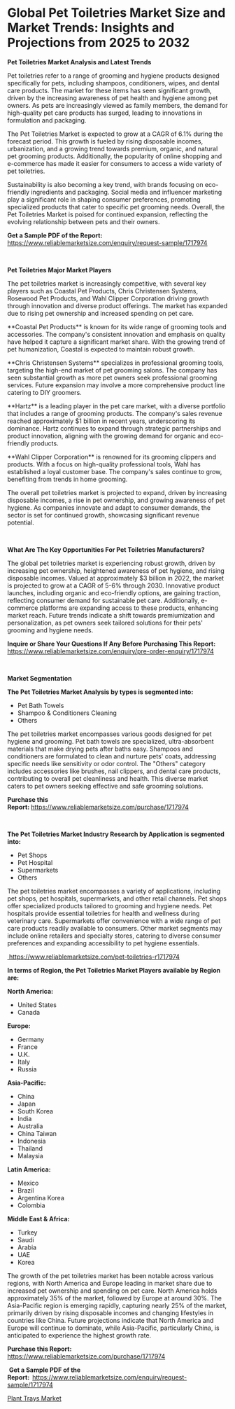 <p><h1>Global Pet Toiletries Market Size and Market Trends: Insights and Projections from 2025 to 2032</h1></p><p><strong>Pet Toiletries Market Analysis and Latest Trends</strong></p>
<p><p>Pet toiletries refer to a range of grooming and hygiene products designed specifically for pets, including shampoos, conditioners, wipes, and dental care products. The market for these items has seen significant growth, driven by the increasing awareness of pet health and hygiene among pet owners. As pets are increasingly viewed as family members, the demand for high-quality pet care products has surged, leading to innovations in formulation and packaging.</p><p>The Pet Toiletries Market is expected to grow at a CAGR of 6.1% during the forecast period. This growth is fueled by rising disposable incomes, urbanization, and a growing trend towards premium, organic, and natural pet grooming products. Additionally, the popularity of online shopping and e-commerce has made it easier for consumers to access a wide variety of pet toiletries.</p><p>Sustainability is also becoming a key trend, with brands focusing on eco-friendly ingredients and packaging. Social media and influencer marketing play a significant role in shaping consumer preferences, promoting specialized products that cater to specific pet grooming needs. Overall, the Pet Toiletries Market is poised for continued expansion, reflecting the evolving relationship between pets and their owners.</p></p>
<p><strong>Get a Sample PDF of the Report:&nbsp;</strong> <a href="https://www.reliablemarketsize.com/enquiry/request-sample/1717974?utm_campaign=2565&utm_medium=2&utm_source=Github&utm_content=ia&utm_term=04042025&utm_id=pet-toiletries">https://www.reliablemarketsize.com/enquiry/request-sample/1717974</a></p>
<p>&nbsp;</p>
<p><strong>Pet Toiletries Major Market Players</strong></p>
<p><p>The pet toiletries market is increasingly competitive, with several key players such as Coastal Pet Products, Chris Christensen Systems, Rosewood Pet Products, and Wahl Clipper Corporation driving growth through innovation and diverse product offerings. The market has expanded due to rising pet ownership and increased spending on pet care.</p><p>**Coastal Pet Products** is known for its wide range of grooming tools and accessories. The company's consistent innovation and emphasis on quality have helped it capture a significant market share. With the growing trend of pet humanization, Coastal is expected to maintain robust growth.</p><p>**Chris Christensen Systems** specializes in professional grooming tools, targeting the high-end market of pet grooming salons. The company has seen substantial growth as more pet owners seek professional grooming services. Future expansion may involve a more comprehensive product line catering to DIY groomers.</p><p>**Hartz** is a leading player in the pet care market, with a diverse portfolio that includes a range of grooming products. The company's sales revenue reached approximately $1 billion in recent years, underscoring its dominance. Hartz continues to expand through strategic partnerships and product innovation, aligning with the growing demand for organic and eco-friendly products.</p><p>**Wahl Clipper Corporation** is renowned for its grooming clippers and products. With a focus on high-quality professional tools, Wahl has established a loyal customer base. The company's sales continue to grow, benefiting from trends in home grooming.</p><p>The overall pet toiletries market is projected to expand, driven by increasing disposable incomes, a rise in pet ownership, and growing awareness of pet hygiene. As companies innovate and adapt to consumer demands, the sector is set for continued growth, showcasing significant revenue potential.</p></p>
<p>&nbsp;</p>
<p><strong>What Are The Key Opportunities For Pet Toiletries Manufacturers?</strong></p>
<p><p>The global pet toiletries market is experiencing robust growth, driven by increasing pet ownership, heightened awareness of pet hygiene, and rising disposable incomes. Valued at approximately $3 billion in 2022, the market is projected to grow at a CAGR of 5-6% through 2030. Innovative product launches, including organic and eco-friendly options, are gaining traction, reflecting consumer demand for sustainable pet care. Additionally, e-commerce platforms are expanding access to these products, enhancing market reach. Future trends indicate a shift towards premiumization and personalization, as pet owners seek tailored solutions for their pets' grooming and hygiene needs.</p></p>
<p><strong>Inquire or Share Your Questions If Any Before Purchasing This Report:</strong> <a href="https://www.reliablemarketsize.com/enquiry/pre-order-enquiry/1717974?utm_campaign=2565&utm_medium=2&utm_source=Github&utm_content=ia&utm_term=04042025&utm_id=pet-toiletries">https://www.reliablemarketsize.com/enquiry/pre-order-enquiry/1717974</a></p>
<p>&nbsp;</p>
<p><strong>Market Segmentation</strong></p>
<p><strong>The Pet Toiletries Market Analysis by types is segmented into:</strong></p>
<p><ul><li>Pet Bath Towels</li><li>Shampoo & Conditioners Cleaning</li><li>Others</li></ul></p>
<p><p>The pet toiletries market encompasses various goods designed for pet hygiene and grooming. Pet bath towels are specialized, ultra-absorbent materials that make drying pets after baths easy. Shampoos and conditioners are formulated to clean and nurture pets' coats, addressing specific needs like sensitivity or odor control. The "Others" category includes accessories like brushes, nail clippers, and dental care products, contributing to overall pet cleanliness and health. This diverse market caters to pet owners seeking effective and safe grooming solutions.</p></p>
<p><strong>Purchase this Report:&nbsp;</strong><a href="https://www.reliablemarketsize.com/purchase/1717974?utm_campaign=2565&utm_medium=2&utm_source=Github&utm_content=ia&utm_term=04042025&utm_id=pet-toiletries">https://www.reliablemarketsize.com/purchase/1717974</a></p>
<p>&nbsp;</p>
<p><strong>The Pet Toiletries Market Industry Research by Application is segmented into:</strong></p>
<p><ul><li>Pet Shops</li><li>Pet Hospital</li><li>Supermarkets</li><li>Others</li></ul></p>
<p><p>The pet toiletries market encompasses a variety of applications, including pet shops, pet hospitals, supermarkets, and other retail channels. Pet shops offer specialized products tailored to grooming and hygiene needs. Pet hospitals provide essential toiletries for health and wellness during veterinary care. Supermarkets offer convenience with a wide range of pet care products readily available to consumers. Other market segments may include online retailers and specialty stores, catering to diverse consumer preferences and expanding accessibility to pet hygiene essentials.</p></p>
<p><a href="https://www.reliablemarketsize.com/pet-toiletries-r1717974?utm_campaign=2565&utm_medium=2&utm_source=Github&utm_content=ia&utm_term=04042025&utm_id=pet-toiletries">&nbsp;https://www.reliablemarketsize.com/pet-toiletries-r1717974</a></p>
<p><strong>In terms of Region, the Pet Toiletries Market Players available by Region are:</strong></p>
<p>
    <p> <strong> North America: </strong>
        <ul>
            <li>United States</li>
            <li>Canada</li>
        </ul>
        </p> 
    <p> <strong> Europe: </strong>
        <ul>
            <li>Germany</li>
            <li>France</li>
            <li>U.K.</li>
            <li>Italy</li>
            <li>Russia</li>
        </ul>
        </p> 
    <p> <strong> Asia-Pacific: </strong>
        <ul>
            <li>China</li>
            <li>Japan</li>
            <li>South Korea</li>
            <li>India</li>
            <li>Australia</li>
            <li>China Taiwan</li>
            <li>Indonesia</li>
            <li>Thailand</li>
            <li>Malaysia</li>
        </ul>
        </p> 
    <p> <strong> Latin America: </strong>
        <ul>
            <li>Mexico</li>
            <li>Brazil</li>
            <li>Argentina Korea</li>
            <li>Colombia</li>
        </ul>
        </p> 
    <p> <strong> Middle East & Africa: </strong>
        <ul>
            <li>Turkey</li>
            <li>Saudi</li>
            <li>Arabia</li>
            <li>UAE</li>
            <li>Korea</li>
        </ul>
    </p>
    </p>
<p><p>The growth of the pet toiletries market has been notable across various regions, with North America and Europe leading in market share due to increased pet ownership and spending on pet care. North America holds approximately 35% of the market, followed by Europe at around 30%. The Asia-Pacific region is emerging rapidly, capturing nearly 25% of the market, primarily driven by rising disposable incomes and changing lifestyles in countries like China. Future projections indicate that North America and Europe will continue to dominate, while Asia-Pacific, particularly China, is anticipated to experience the highest growth rate.</p></p>
<p><strong>Purchase this Report: </strong><a href="https://www.reliablemarketsize.com/purchase/1717974?utm_campaign=2565&utm_medium=2&utm_source=Github&utm_content=ia&utm_term=04042025&utm_id=pet-toiletries">https://www.reliablemarketsize.com/purchase/1717974</a></p>
<p>&nbsp;<strong>Get a Sample PDF of the Report:&nbsp;&nbsp;</strong><a href="https://www.reliablemarketsize.com/enquiry/request-sample/1717974?utm_campaign=2565&utm_medium=2&utm_source=Github&utm_content=ia&utm_term=04042025&utm_id=pet-toiletries">https://www.reliablemarketsize.com/enquiry/request-sample/1717974</a></p>
<p><strong></strong></p>
<p><p><a href="https://github.com/shirleenfraker87/Market-Research-Report-List-1/blob/main/plant-trays-market.md?utm_campaign=2565&utm_medium=2&utm_source=Github&utm_content=ia&utm_term=04042025&utm_id=pet-toiletries">Plant Trays Market</a></p></p>
